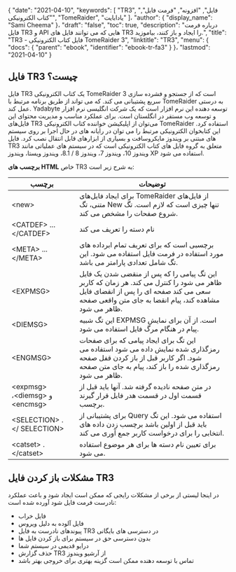 {
  "date": "2021-04-10",
  "keywords": [
"TR3",
"فایل",
"افزونه",
"فرمت فایل",
"کتاب الکترونیکی",
"TomeRaider",
"یادابایت"
]،
  "author": {
    "display_name": "Sami Cheema"
}،
  "draft": "false",
  "toc": true,
  "description": "درباره فرمت فایل TR3 و API هایی که می توانند فایل های TR3 را ایجاد و باز کنند، بیاموزید.",
  "title": "TR3 - فایل کتاب الکترونیکی TomeRaider 3",
  "linktitle": "TR3",
  "menu": {
    "docs": {
      "parent": "ebook",
      "identifier": "ebook-tr-fa3"
}
}،
  "lastmod": "2021-04-10"
}

## فایل TR3 چیست؟ ##

فایل TR3 یک کتاب الکترونیکی TomeRaider 3 است که از جستجو و فشرده سازی سریع پشتیبانی می کند. که می تواند از طریق برنامه مرتبط با TomeRaider به درستی عمل کند. Yadabyte توسعه دهنده این نرم افزار است که یک شرکت انگلیسی نرم افزار و توسعه وب مستقر در انگلستان است. برای عملکرد مناسب و مدیریت محتوای این فایل‌های TR3 می‌توان از اپلیکیشن خواننده کتاب الکترونیکی TomeRaider استفاده کرد. این کتابخوان الکترونیکی مرتبط را می توان در رایانه های در حال اجرا بر روی سیستم های مبتنی بر ویندوز مایکروسافت و بسیاری از ابزارهای قابل انتقال نصب کرد. فایل TR3 متعلق به گروه فایل های کتاب الکترونیکی است که در سیستم های عملیاتی مانند ویندوز 10، ویندوز 7، ویندوز 8 / 8.1، ویندوز ویستا، ویندوز XP استفاده می شود.

**برچسب های HTML** خاص TR3 به شرح زیر است:

| برچسب|توضیحات|
---|---|
|\<new> |برای ایجاد فایل‌های TomeRaider از فایل‌های متنی، تگ New تنها چیزی است که لازم است.<new> تگ شروع صفحات را مشخص می کند.|
|\<CATDEF> ... \</CATDEF> |نام دسته را تعریف می کند|
|\<META> ... \</META> | برچسبی است که برای تعریف تمام ابرداده های مورد استفاده در فرمت فایل استفاده می شود. این تگ شامل تعدادی پارامتر می باشد.|
|\<EXPMSG> |این تگ پیامی را که پس از منقضی شدن یک فایل ظاهر می شود را کنترل می کند. هر زمان که کاربر سعی می کند صفحه ای را پس از انقضای فایل مشاهده کند، پیام انقضا به جای متن واقعی صفحه ظاهر می شود.|
|\<DIEMSG> |این تگ شبیه EXPMSG است. از آن برای نمایش پیام در هنگام مرگ فایل استفاده می شود.|
|\<ENGMSG> |این تگ برای ایجاد پیامی که برای صفحات رمزگذاری شده نمایش داده می شود استفاده می شود. اگر کاربر قبل از باز کردن قفل صفحه رمزگذاری شده را باز کند، پیام به جای متن صفحه ظاهر می شود.
|\<expmsg> ،\<diemsg> و \<encmsg> |در متن صفحه نادیده گرفته شد. آنها باید قبل از قسمت اول در قسمت هدر فایل قرار گیرند<new> برچسب.|
|\<SELECTION> . \</ SELECTION> | برای پشتیبانی از Query استفاده می شود. این تگ باید قبل از اولین باشد<new> برچسب زدن داده های انتخابی را برای درخواست کاربر جمع آوری می کند.|
|\<catset> . \</catset> | برای تعیین نام دسته ها برای هر موضوع استفاده می شود.|


## مشکلات باز کردن فایل TR3 ##

در اینجا لیستی از برخی از مشکلات رایجی که ممکن است ایجاد شود و باعث عملکرد نادرست فرمت فایل شود آورده شده است:

* فایل خراب
* فایل آلوده به دلیل ویروس
* پیوندهای نادرست به فایل TR3 در دسترسی های بایگانی
* بدون دسترسی حق در سیستم برای باز کردن فایل ها
* درایو قدیمی در سیستم شما
* حذف گزارش TR3 از آرشیو ویندوز
* تماس با توسعه دهنده ممکن است گزینه بهتری برای خروجی بهتر باشد

